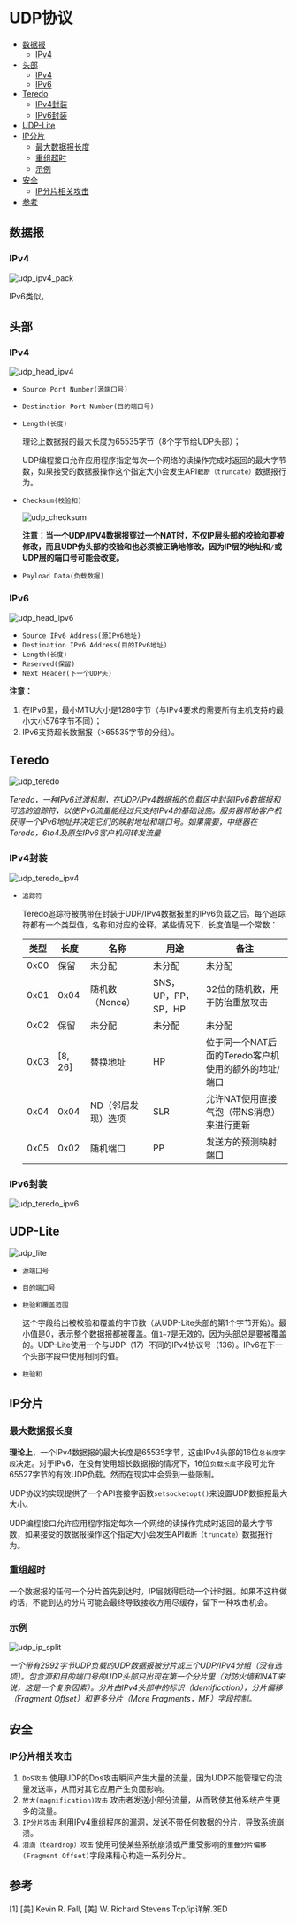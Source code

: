 # UDP协议

<!-- vim-markdown-toc GFM -->

* [数据报](#数据报)
    - [IPv4](#ipv4)
* [头部](#头部)
    - [IPv4](#ipv4-1)
    - [IPv6](#ipv6)
* [Teredo](#teredo)
    - [IPv4封装](#ipv4封装)
    - [IPv6封装](#ipv6封装)
* [UDP-Lite](#udp-lite)
* [IP分片](#ip分片)
    - [最大数据报长度](#最大数据报长度)
    - [重组超时](#重组超时)
    - [示例](#示例)
* [安全](#安全)
    - [IP分片相关攻击](#ip分片相关攻击)
* [参考](#参考)

<!-- vim-markdown-toc -->



## 数据报

### IPv4

![udp_ipv4_pack](res/udp_ipv4_pack.png)

IPv6类似。



## 头部

### IPv4

![udp_head_ipv4](res/udp_head_ipv4.png)

- `Source Port Number(源端口号)`

- `Destination Port Number(目的端口号)`

- `Length(长度)`

  理论上数据报的最大长度为65535字节（8个字节给UDP头部）；

  UDP编程接口允许应用程序指定每次一个网络的读操作完成时返回的最大字节数，如果接受的数据报操作这个指定大小会发生API`截断（truncate）`数据报行为。

- `Checksum(校验和)`

  ![udp_checksum](res/udp_checksum.png)

  **注意：当一个UDP/IPV4数据报穿过一个NAT时，不仅IP层头部的校验和要被修改，而且UDP伪头部的校验和也必须被正确地修改，因为IP层的地址和`/`或UDP层的端口号可能会改变。**

- `Payload Data(负载数据)`

### IPv6

![udp_head_ipv6](res/udp_head_ipv6.png)

- `Source IPv6 Address(源IPv6地址)`
- `Destination IPv6 Address(目的IPv6地址)`
- `Length(长度)`
- `Reserved(保留)`
- `Next Header(下一个UDP头)`

**注意：**

1. 在IPv6里，最小MTU大小是1280字节（与IPv4要求的需要所有主机支持的最小大小576字节不同）；
2. IPv6支持超长数据报（>65535字节的分组）。



## Teredo

![udp_teredo](res/udp_teredo.png)

*Teredo，一种IPv6过渡机制，在UDP/IPv4数据报的负载区中封装IPv6数据报和可选的追踪符，以使IPv6流量能经过只支持IPv4的基础设施。服务器帮助客户机获得一个IPv6地址并决定它们的映射地址和端口号。如果需要，中继器在Teredo，6to4及原生IPv6客户机间转发流量*

### IPv4封装

![udp_teredo_ipv4](res/udp_teredo_ipv4.png)

- `追踪符`

  Teredo追踪符被携带在封装于UDP/IPv4数据报里的IPv6负载之后。每个追踪符都有一个类型值，名称和对应的诠释。某些情况下，长度值是一个常数：

  | 类型 | 长度    | 名称               | 用途                | 备注                                                 |
  | ---- | ------- | ------------------ | ------------------- | ---------------------------------------------------- |
  | 0x00 | 保留    | 未分配             | 未分配              | 未分配                                               |
  | 0x01 | 0x04    | 随机数（Nonce）    | SNS，UP，PP，SP，HP | 32位的随机数，用于防治重放攻击                       |
  | 0x02 | 保留    | 未分配             | 未分配              | 未分配                                               |
  | 0x03 | [8, 26] | 替换地址           | HP                  | 位于同一个NAT后面的Teredo客户机使用的额外的地址/端口 |
  | 0x04 | 0x04    | ND（邻居发现）选项 | SLR                 | 允许NAT使用直接气泡（带NS消息）来进行更新            |
  | 0x05 | 0x02    | 随机端口           | PP                  | 发送方的预测映射端口                                 |


### IPv6封装

![udp_teredo_ipv6](res/udp_teredo_ipv6.png)



## UDP-Lite

![udp_lite](res/udp_lite.png)

- `源端口号`

- `目的端口号`

- `校验和覆盖范围`

  这个字段给出被校验和覆盖的字节数（从UDP-Lite头部的第1个字节开始）。最小值是0，表示整个数据报都被覆盖。值`1~7`是无效的，因为头部总是要被覆盖的。UDP-Lite使用一个与UDP（17）不同的IPv4协议号（136）。IPv6在下一个头部字段中使用相同的值。

- `校验和`



## IP分片

### 最大数据报长度

**理论上**，一个IPv4数据报的最大长度是65535字节，这由IPv4头部的16位`总长度字段`决定。对于IPv6，在没有使用超长数据报的情况下，16位`负载长度`字段可允许65527字节的有效UDP负载。然而在现实中会受到一些限制。

UDP协议的实现提供了一个API套接字函数`setsocketopt()`来设置UDP数据报最大大小。

UDP编程接口允许应用程序指定每次一个网络的读操作完成时返回的最大字节数，如果接受的数据报操作这个指定大小会发生API`截断（truncate）`数据报行为。

### 重组超时

一个数据报的任何一个分片首先到达时，IP层就得启动一个计时器。如果不这样做的话，不能到达的分片可能会最终导致接收方用尽缓存，留下一种攻击机会。

### 示例

![udp_ip_split](res/udp_ip_split.png)

*一个带有2992字节UDP负载的UDP数据报被分片成三个UDP/IPv4分组（没有选项）。包含源和目的端口号的UDP头部只出现在第一个分片里（对防火墙和NAT来说，这是一个复杂因素）。分片由IPv4头部中的标识（Identification），分片偏移（Fragment Offset）和更多分片（More Fragments，MF）字段控制。*



## 安全

### IP分片相关攻击

1. `DoS攻击` 使用UDP的Dos攻击瞬间产生大量的流量，因为UDP不能管理它的流量发送率，从而对其它应用产生负面影响。
2. `放大(magnification)攻击` 攻击者发送小部分流量，从而致使其他系统产生更多的流量。
3. `IP分片攻击` 利用IPv4重组程序的漏洞，发送不带任何数据的分片，导致系统崩溃。
4. `泪滴（teardrop）攻击` 使用可使某些系统崩溃或严重受影响的`重叠分片偏移(Fragment Offset)`字段来精心构造一系列分片。



## 参考

[1] [美] Kevin R. Fall, [美] W. Richard Stevens.Tcp/ip详解.3ED


